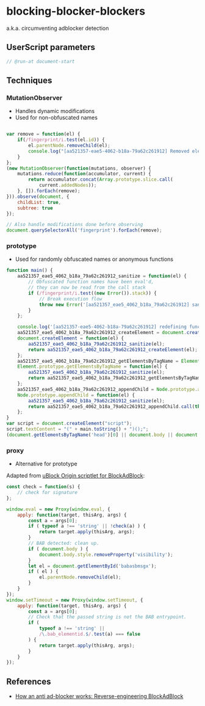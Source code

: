 # blocking-blocker-blockers

a.k.a. circumventing adblocker detection

## UserScript parameters

```javascript
// @run-at document-start
```

## Techniques

### MutationObserver

- Handles dynamic modifications
- Used for non-obfuscated names

```javascript

var remove = function(el) {
    if(/fingerprint/i.test(el.id)) {
        el.parentNode.removeChild(el);
        console.log("[aa521357-eae5-4062-b18a-79a62c261912] Removed elements!");
    }
};
(new MutationObserver(function(mutations, observer) {
    mutations.reduce(function(accumulator, current) {
        return accumulator.concat(Array.prototype.slice.call(
            current.addedNodes));
    }, []).forEach(remove);
})).observe(document, {
    childList: true,
    subtree: true
});

// Also handle modifications done before observing
document.querySelectorAll('fingerprint').forEach(remove);
```

### prototype

- Used for randomly obfuscated names or anonymous functions

```javascript
function main() {
    aa521357_eae5_4062_b18a_79a62c261912_sanitize = function(el) {
        // Obfuscated function names have been eval'd,
        // they can now be read from the call stack
        if (/fingerprint/i.test((new Error()).stack)) {
            // Break execution flow
            throw new Error('[aa521357_eae5_4062_b18a_79a62c261912] sanitize');
        }
    };

    console.log('[aa521357-eae5-4062-b18a-79a62c261912] redefining functions');
    aa521357_eae5_4062_b18a_79a62c261912_createElement = document.createElement.bind(document);
    document.createElement = function(el) {
        aa521357_eae5_4062_b18a_79a62c261912_sanitize(el);
        return aa521357_eae5_4062_b18a_79a62c261912_createElement(el);
    };
    aa521357_eae5_4062_b18a_79a62c261912_getElementsByTagName = Element.prototype.getElementsByTagName;
    Element.prototype.getElementsByTagName = function(el) {
        aa521357_eae5_4062_b18a_79a62c261912_sanitize(el);
        return aa521357_eae5_4062_b18a_79a62c261912_getElementsByTagName.call(this, el);
    };
    aa521357_eae5_4062_b18a_79a62c261912_appendChild = Node.prototype.appendChild;
    Node.prototype.appendChild = function(el) {
        aa521357_eae5_4062_b18a_79a62c261912_sanitize(el);
        return aa521357_eae5_4062_b18a_79a62c261912_appendChild.call(this, el);
    };
}
var script = document.createElement("script");
script.textContent = "(" + main.toString() + ")();";
(document.getElementsByTagName('head')[0] || document.body || document.documentElement).appendChild(script);
```

### proxy

- Alternative for prototype

Adapted from [uBlock Origin scriptlet for BlockAdBlock](https://github.com/gorhill/uBlock/blob/b179dc026816f72cccef60791d0a5f43320d8816/src/web_accessible_resources/nobab.js):

```javascript
const check = function(s) {
    // check for signature
};

window.eval = new Proxy(window.eval, {
    apply: function(target, thisArg, args) {
        const a = args[0];
        if ( typeof a !== 'string' || !check(a) ) {
            return target.apply(thisArg, args);
        }
        // BAB detected: clean up.
        if ( document.body ) {
            document.body.style.removeProperty('visibility');
        }
        let el = document.getElementById('babasbmsgx');
        if ( el ) {
            el.parentNode.removeChild(el);
        }
    }
});
window.setTimeout = new Proxy(window.setTimeout, {
    apply: function(target, thisArg, args) {
        const a = args[0];
        // Check that the passed string is not the BAB entrypoint.
        if (
            typeof a !== 'string' ||
            /\.bab_elementid.$/.test(a) === false
        ) {
            return target.apply(thisArg, args);
        }
    }
});
```

## References

- [How an anti ad\-blocker works: Reverse\-engineering BlockAdBlock](https://xy2.dev/article/re-bab/)


